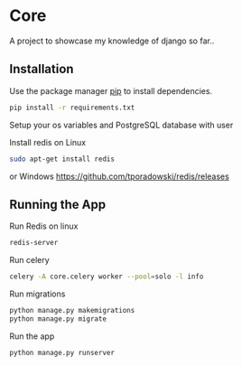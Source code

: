 # Core

A project to showcase my knowledge of django so far..

## Installation

Use the package manager [pip](https://pip.pypa.io/en/stable/) to install dependencies.

```bash
pip install -r requirements.txt
```
Setup your os variables and PostgreSQL database with user

Install redis on Linux
```bash
sudo apt-get install redis
```
or Windows https://github.com/tporadowski/redis/releases

## Running the App

Run Redis on linux
```bash
redis-server
```

Run celery
```bash
celery -A core.celery worker --pool=solo -l info
```
Run migrations
```bash
python manage.py makemigrations
python manage.py migrate
```

Run the app
```bash
python manage.py runserver
```
